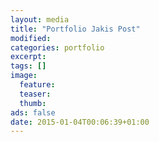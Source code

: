 ```yaml
---
layout: media
title: "Portfolio Jakis Post"
modified:
categories: portfolio
excerpt:
tags: []
image:
  feature:
  teaser:
  thumb:
ads: false
date: 2015-01-04T00:06:39+01:00
---
```


